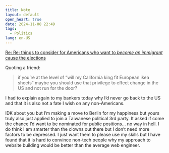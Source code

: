 ```yaml
---
title: Note
layout: default
open_heart: true
date: 2024-11-08 22:49
tags: 
  - Politics
lang: en-US
---
```


[Re: Re: things to consider for Americans who want to *become an immigrant* cause the elections](https://hachyderm.io/@wadus/113445742583888227)

Quoting a friend:

> if you’re at the level of “will my California king fit European ikea sheets” maybe you should use that privilege to effect change in the US and not run for the door?

I had to explain again to my bankers today why I’d never go back to the US and that it is also not a fate I wish on any non-Americans. 

IDK about you but I’m making a move to Berlin for my happiness but yours truly also just applied to join a Taiwanese political 3rd party. It asked if come the chance I’d want to be nominated for public positions… no way in hell. I do think I am smarter than the clowns out there but I don’t need more factors to be depressed. I just want them to please use my skills but I have found that it is hard to convince non-tech people why my approach to website building would be better than the average web engineer.
